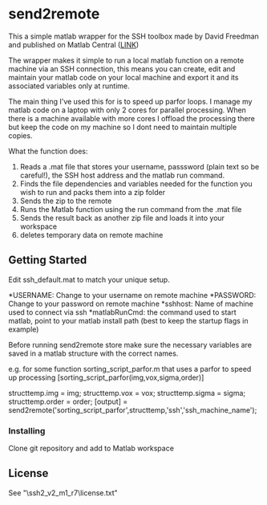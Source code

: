 # send2remote  

This a simple matlab wrapper for the SSH toolbox made by David Freedman and published on Matlab Central ([LINK](https://uk.mathworks.com/matlabcentral/fileexchange/35409-ssh-sftp-scp-for-matlab-v2))

The wrapper makes it simple to run a local matlab function on a remote machine via an SSH connection, this means you can create, edit and maintain your matlab code on your local machine and export it and its associated variables only at runtime. 

The main thing I've used this for is to speed up parfor loops. I manage my matlab code on a laptop with only 2 cores for parallel processing. When there is a machine available with more cores I offload the processing there but keep the code on my machine so I dont need to maintain multiple copies. 


What the function does:
1. Reads a .mat file that stores your username, passsword (plain text so be careful!), the SSH host address and the matlab run command.
2. Finds the file dependencies and variables needed for the function you wish to run and packs them into a zip folder
3. Sends the zip to the remote 
4. Runs the Matlab function using the run command from the .mat file
5. Sends the result back as another zip file and loads it into your workspace
6. deletes temporary data on remote machine


## Getting Started

Edit ssh_default.mat to match your unique setup.

*USERNAME: Change to your username on remote machine
*PASSWORD: Change to your password on remote machine
*sshhost: Name of machine used to connect via ssh
*matlabRunCmd: the command used to start matlab, point to your matlab install path (best to keep the startup flags in example)

Before running send2remote store make sure the necessary variables are saved in a matlab structure with the correct names.

e.g.  for some function sorting_script_parfor.m that uses a parfor to speed up processing [sorting_script_parfor(img,vox,sigma,order)]

  structtemp.img = img;
  structtemp.vox = vox;
  structtemp.sigma = sigma;
  structtemp.order = order;
  [output] = send2remote('sorting_script_parfor',structtemp,'ssh','ssh_machine_name');
                    

### Installing

Clone git repository and add to Matlab workspace

## License

See "\ssh2_v2_m1_r7\license.txt"
